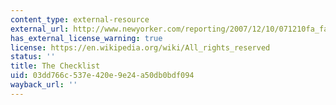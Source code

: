 ```yaml
---
content_type: external-resource
external_url: http://www.newyorker.com/reporting/2007/12/10/071210fa_fact_gawande
has_external_license_warning: true
license: https://en.wikipedia.org/wiki/All_rights_reserved
status: ''
title: The Checklist
uid: 03dd766c-537e-420e-9e24-a50db0bdf094
wayback_url: ''
---
```

